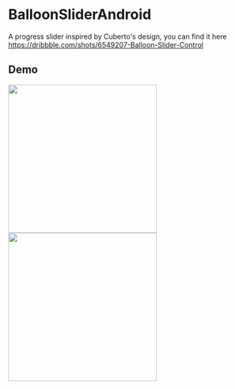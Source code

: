# BalloonSliderAndroid

A progress slider inspired by Cuberto's design, you can find it here https://dribbble.com/shots/6549207-Balloon-Slider-Control

## Demo
<html>
<img src="https://github.com/rohithThammaiah/BalloonSliderAndroid/blob/master/demo/with_rotation.gif" width="300">
<img src="https://github.com/rohithThammaiah/BalloonSliderAndroid/blob/master/demo/without_rotation.gif" width="300">
</html>
